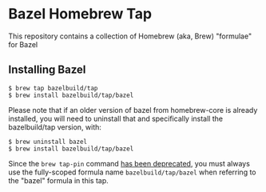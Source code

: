 # Bazel Homebrew Tap
This repository contains a collection of Homebrew (aka, Brew) "formulae" for Bazel

## Installing Bazel

```
$ brew tap bazelbuild/tap
$ brew install bazelbuild/tap/bazel
```

Please note that if an older version of bazel from homebrew-core is already installed, you will need to uninstall that and specifically install the bazelbuild/tap version, with:

```
$ brew uninstall bazel
$ brew install bazelbuild/tap/bazel
```

Since the `brew tap-pin` command
[has been deprecated](https://github.com/Homebrew/brew/pull/5925), you must
always use the fully-scoped formula name `bazelbuild/tap/bazel` when referring
to the "bazel" formula in this tap.
